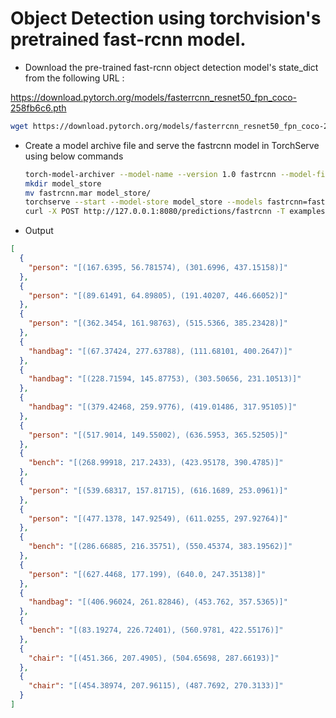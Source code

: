 # Object Detection using torchvision's pretrained fast-rcnn model.

* Download the pre-trained fast-rcnn object detection model's state_dict from the following URL :

https://download.pytorch.org/models/fasterrcnn_resnet50_fpn_coco-258fb6c6.pth

```bash
wget https://download.pytorch.org/models/fasterrcnn_resnet50_fpn_coco-258fb6c6.pth
```

* Create a model archive file and serve the fastrcnn model in TorchServe using below commands

    ```bash
    torch-model-archiver --model-name --version 1.0 fastrcnn --model-file examples/object_detector/fast-rcnn/model.py --serialized-file fasterrcnn_resnet50_fpn_coco-258fb6c6.pth --handler object_detector --extra-files examples/object_detector/fast-rcnn/index_to_name.json
    mkdir model_store
    mv fastrcnn.mar model_store/
    torchserve --start --model-store model_store --models fastrcnn=fastrcnn.mar
    curl -X POST http://127.0.0.1:8080/predictions/fastrcnn -T examples/object_detector/fast-rcnn/persons.jpg
    ```
* Output

```json
[
  {
    "person": "[(167.6395, 56.781574), (301.6996, 437.15158)]"
  },
  {
    "person": "[(89.61491, 64.89805), (191.40207, 446.66052)]"
  },
  {
    "person": "[(362.3454, 161.98763), (515.5366, 385.23428)]"
  },
  {
    "handbag": "[(67.37424, 277.63788), (111.68101, 400.2647)]"
  },
  {
    "handbag": "[(228.71594, 145.87753), (303.50656, 231.10513)]"
  },
  {
    "handbag": "[(379.42468, 259.9776), (419.01486, 317.95105)]"
  },
  {
    "person": "[(517.9014, 149.55002), (636.5953, 365.52505)]"
  },
  {
    "bench": "[(268.99918, 217.2433), (423.95178, 390.4785)]"
  },
  {
    "person": "[(539.68317, 157.81715), (616.1689, 253.0961)]"
  },
  {
    "person": "[(477.1378, 147.92549), (611.0255, 297.92764)]"
  },
  {
    "bench": "[(286.66885, 216.35751), (550.45374, 383.19562)]"
  },
  {
    "person": "[(627.4468, 177.199), (640.0, 247.35138)]"
  },
  {
    "handbag": "[(406.96024, 261.82846), (453.762, 357.5365)]"
  },
  {
    "bench": "[(83.19274, 226.72401), (560.9781, 422.55176)]"
  },
  {
    "chair": "[(451.366, 207.4905), (504.65698, 287.66193)]"
  },
  {
    "chair": "[(454.38974, 207.96115), (487.7692, 270.3133)]"
  }
]
```
